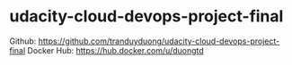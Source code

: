# udacity-cloud-devops-project-final

Github: https://github.com/tranduyduong/udacity-cloud-devops-project-final 
Docker Hub: https://hub.docker.com/u/duongtd
